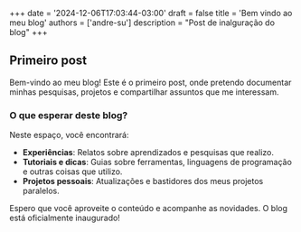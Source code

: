 +++
date = '2024-12-06T17:03:44-03:00'
draft = false
title = 'Bem vindo ao meu blog'
authors = ['andre-su']
description = "Post de inalguração do blog"
+++

## Primeiro post

Bem-vindo ao meu blog!
Este é o primeiro post, onde pretendo documentar minhas pesquisas, projetos e compartilhar assuntos que me interessam.

### O que esperar deste blog?

Neste espaço, você encontrará:

- **Experiências**: Relatos sobre aprendizados e pesquisas que realizo.
- **Tutoriais e dicas**: Guias sobre ferramentas, linguagens de programação e outras coisas que utilizo.
- **Projetos pessoais**: Atualizações e bastidores dos meus projetos paralelos.

Espero que você aproveite o conteúdo e acompanhe as novidades.
O blog está oficialmente inaugurado!
